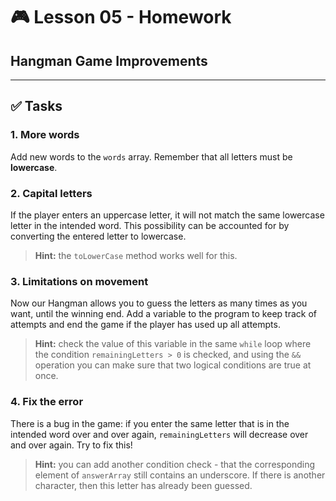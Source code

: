 # 🎮 Lesson 05 - Homework

## Hangman Game Improvements

---

## ✅ Tasks

### 1. More words
Add new words to the `words` array. Remember that all letters must be **lowercase**.

### 2. Capital letters
If the player enters an uppercase letter, it will not match the same lowercase letter in the intended word. This possibility can be accounted for by converting the entered letter to lowercase.

> **Hint:** the `toLowerCase` method works well for this.

### 3. Limitations on movement
Now our Hangman allows you to guess the letters as many times as you want, until the winning end. Add a variable to the program to keep track of attempts and end the game if the player has used up all attempts. 

> **Hint:** check the value of this variable in the same `while` loop where the condition `remainingLetters > 0` is checked, and using the `&&` operation you can make sure that two logical conditions are true at once.

### 4. Fix the error
There is a bug in the game: if you enter the same letter that is in the intended word over and over again, `remainingLetters` will decrease over and over again. Try to fix this! 

> **Hint:** you can add another condition check - that the corresponding element of `answerArray` still contains an underscore. If there is another character, then this letter has already been guessed.
